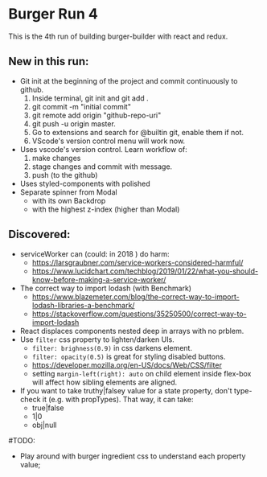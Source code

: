 # Burger Run 4

This is the 4th run of building burger-builder with react and redux.

## New in this run:

- Git init at the beginning of the project and commit continuously to github.
  1. Inside terminal, git init and git add .
  2. git commit -m "initial commit"
  3. git remote add origin "github-repo-uri"
  4. git push -u origin master.
  5. Go to extensions and search for @builtin git, enable them if not.
  6. VScode's version control menu will work now.
- Uses vscode's version control. Learn workflow of:
  1. make changes
  2. stage changes and commit with message.
  3. push (to the github)
- Uses styled-components with polished
- Separate spinner from Modal
  - with its own Backdrop
  - with the highest z-index (higher than Modal)

## Discovered:

- serviceWorker can (could: in 2018 ) do harm:
  - https://larsgraubner.com/service-workers-considered-harmful/
  - https://www.lucidchart.com/techblog/2019/01/22/what-you-should-know-before-making-a-service-worker/
- The correct way to import lodash (with Benchmark)
  - https://www.blazemeter.com/blog/the-correct-way-to-import-lodash-libraries-a-benchmark/
  - https://stackoverflow.com/questions/35250500/correct-way-to-import-lodash
- React displaces components nested deep in arrays with no prblem.
- Use `filter` css property to lighten/darken UIs.
  - `filter: brighness(0.9)` in css darkens element.
  - `filter: opacity(0.5)` is great for styling disabled buttons.
  - https://developer.mozilla.org/en-US/docs/Web/CSS/filter
  - setting `margin-left(right): auto` on child element inside flex-box will affect how sibling elements are aligned.
- If you want to take truthy|falsey value for a state property, don't type-check it (e.g. with propTypes). That way, it can take:
  - true|false
  - 1|0
  - obj|null

#TODO:

- Play around with burger ingredient css to understand each property value;
